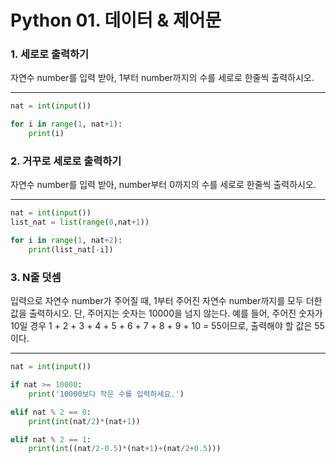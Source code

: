 # Python 01. 데이터 & 제어문



### 1. 세로로 출력하기

자연수 number를 입력 받아, 1부터 number까지의 수를 세로로 한줄씩 출력하시오.

---

```python
nat = int(input())

for i in range(1, nat+1):
    print(i)
```





### 2. 거꾸로 세로로 출력하기

자연수 number를 입력 받아, number부터 0까지의 수를 세로로 한줄씩 출력하시오.

---

```python
nat = int(input())
list_nat = list(range(0,nat+1))

for i in range(1, nat+2):
    print(list_nat[-i])
```



### 3. N줄 덧셈

입력으로 자연수 number가 주어질 때, 1부터 주어진 자연수 number까지를 모두 더한 값을 출력하시오. 단, 주어지는 숫자는 10000을 넘지 않는다. 예를 들어, 주어진 숫자가 10일 경우 1 + 2 + 3 + 4 + 5 + 6 + 7 + 8 + 9 + 10 = 55이므로, 출력해야 할 값은 55이다.

---

```python
nat = int(input())

if nat >= 10000:
    print('10000보다 작은 수를 입력하세요.')

elif nat % 2 == 0:
    print(int(nat/2)*(nat+1))

elif nat % 2 == 1:
    print(int((nat/2-0.5)*(nat+1)+(nat/2+0.5)))
```

